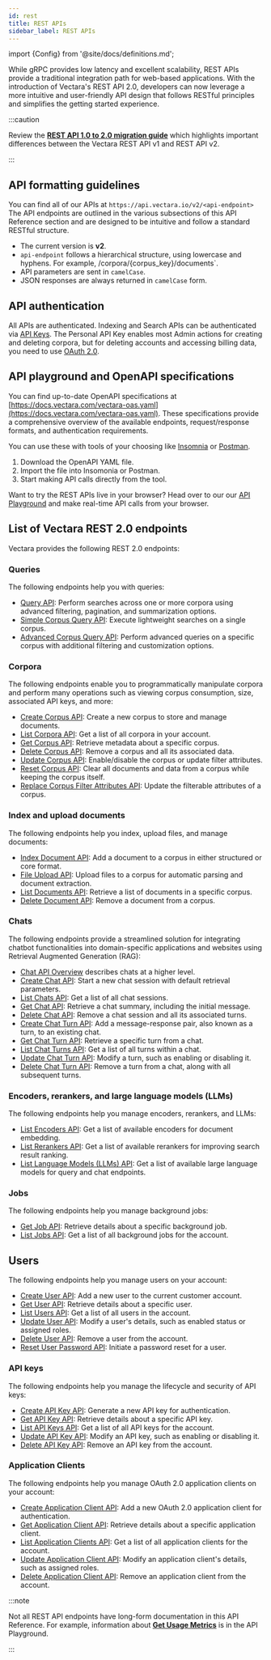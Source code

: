 ```yaml
---
id: rest
title: REST APIs
sidebar_label: REST APIs
---
```


import {Config} from '@site/docs/definitions.md';

While gRPC provides low latency and excellent scalability, REST APIs provide a 
traditional integration path for web-based applications. With the introduction 
of Vectara's REST API 2.0, developers can now leverage a more intuitive and 
user-friendly API design that follows RESTful principles and simplifies the 
getting started experience.

:::caution

Review the [**REST API 1.0 to 2.0 migration guide**](/docs/migration-guide-api-v2) which highlights important 
differences between the Vectara REST API v1 and REST API v2.

:::

## API formatting guidelines

You can find all of our APIs at `https://api.vectara.io/v2/<api-endpoint>`
The API endpoints are outlined in the various subsections of this API 
Reference section and are designed to be intuitive and follow a standard 
RESTful structure.

* The current version is **v2**.
* `api-endpoint` follows a hierarchical structure, using lowercase and hyphens. 
  For example, /corpora/{corpus_key}/documents`.
* API parameters are sent in `camelCase`.
* JSON responses are always returned in `camelCase` form.


## API authentication

All <Config v="names.product"/> APIs are authenticated. Indexing and Search
APIs can be authenticated via [API Keys](/docs/learn/authentication/api-key-management).
The Personal API Key enables most Admin actions for creating and deleting 
corpora, but for deleting accounts and accessing billing data, you need to use 
[OAuth 2.0](/docs/learn/authentication/oauth-2).

## API playground and OpenAPI specifications

You can find up-to-date OpenAPI specifications at
[https://docs.vectara.com/vectara-oas.yaml](https://docs.vectara.com/vectara-oas.yaml).
These specifications provide a comprehensive overview of the available 
endpoints, request/response formats, and authentication requirements.

You can use these with tools of your choosing like [Insomnia](https://insomnia.rest/)
or [Postman](https://www.postman.com/).

1. Download the OpenAPI YAML file.
2. Import the file into Insomonia or Postman.
3. Start making API calls directly from the tool.

Want to try the REST APIs live in your browser? Head over to our
our [API Playground](/docs/rest-api) and make
real-time API calls from your browser.

## List of Vectara REST 2.0 endpoints

Vectara provides the following REST 2.0 endpoints:

### Queries

The following endpoints help you with queries:

* [Query API](/docs/api-reference/search-apis/search): Perform searches across one or more corpora 
  using advanced filtering, pagination, and summarization options.
* [Simple Corpus Query API](/docs/api-reference/search-apis/search#simple-single-corpus-query): Execute lightweight 
  searches on a single corpus.
* [Advanced Corpus Query API](/docs/api-reference/search-apis/search#advanced-corpus-query): Perform advanced queries on a specific corpus 
  with additional filtering and customization options.

### Corpora

The following endpoints enable you to programmatically manipulate corpora and 
perform many operations such as viewing corpus consumption, size, associated 
API keys, and more:

* [Create Corpus API](/docs/api-reference/admin-apis/create-corpus): Create a new corpus to store and 
  manage documents.
* [List Corpora API](/docs/api-reference/admin-apis/corpus/list-corpora): Get a list of all corpora in 
  your account.
* [Get Corpus API](/docs/api-reference/admin-apis/corpus/read-corpus): Retrieve metadata about a specific corpus.
* [Delete Corpus API](/docs/api-reference/admin-apis/delete-corpus): Remove a corpus and all its associated data.
* [Update Corpus API](/docs/api-reference/admin-apis/corpus/update-corpus-enablement): Enable/disable the corpus or update 
  filter attributes.
* [Reset Corpus API](/docs/api-reference/admin-apis/reset-corpus): Clear all documents and data from a corpus while keeping the 
  corpus itself.
* [Replace Corpus Filter Attributes API](/docs/api-reference/admin-apis/corpus/replace-filter-attributes): Update the filterable attributes of a corpus.

### Index and upload documents

The following endpoints help you index, upload files, and manage documents:

* [Index Document API](/docs/api-reference/indexing-apis/indexing): Add a document to a corpus in either structured or 
  core format.
* [File Upload API](/docs/api-reference/indexing-apis/file-upload/file-upload): Upload files to a corpus for automatic parsing 
  and document extraction.
* [List Documents API](/docs/api-reference/admin-apis/corpus/list-documents): Retrieve a list of documents in a specific corpus.
* [Delete Document API](/docs/api-reference/indexing-apis/deleting-documents): Remove a document from a corpus.

### Chats

The following endpoints provide a streamlined solution for integrating chatbot 
functionalities into domain-specific applications and websites using 
Retrieval Augmented Generation (RAG):

* [Chat API Overview](/docs/api-reference/chat-apis/chat-apis-overview) describes chats at a higher level.
* [Create Chat API](/docs/api-reference/chat-apis/create-chat): Start a new chat session with default retrieval parameters.
* [List Chats API](/docs/api-reference/chat-apis/list-chats): Get a list of all chat sessions.
* [Get Chat API](/docs/api-reference/chat-apis/get-chat): Retrieve a chat summary, including the initial message.
* [Delete Chat API](/docs/api-reference/chat-apis/delete-conversations): Remove a chat session and all its associated turns.
* [Create Chat Turn API](/docs/api-reference/chat-apis/create-chat-turn): Add a message-response pair, also known as a turn, to 
  an existing chat.
* [Get Chat Turn API](/docs/api-reference/chat-apis/get-chat-turn): Retrieve a specific turn from a chat.
* [List Chat Turns API](/docs/api-reference/chat-apis/list-chat-turns): Get a list of all turns within a chat.
* [Update Chat Turn API](/docs/api-reference/chat-apis/update-chat-turn): Modify a turn, such as enabling or disabling it.
* [Delete Chat Turn API](/docs/api-reference/chat-apis/delete-turns): Remove a turn from a chat, along with all subsequent 
  turns.

### Encoders, rerankers, and large language models (LLMs)

The following endpoints help you manage encoders, rerankers, and LLMs:

* [List Encoders API](/docs/api-reference/encoder-apis/list-encoders): Get a list of available encoders for 
  document embedding.
* [List Rerankers API](/docs/api-reference/reranker-apis/reranker-apis): Get a list of available rerankers for 
  improving search result ranking.
* [List Language Models (LLMs) API](/docs/api-reference/llms-apis/llms-api): Get a list of available large 
  language models for query and chat endpoints.

### Jobs

The following endpoints help you manage background jobs:

* [Get Job API](/docs/api-reference/jobs-apis/get-job): Retrieve details about a specific background job.
* [List Jobs API](/docs/api-reference/jobs-apis/list-jobs): Get a list of all background jobs for the account.

## Users

The following endpoints help you manage users on your account:

* [Create User API](/docs/api-reference/admin-apis/manage-users/create-user): Add a new user to the current customer 
  account.
* [Get User API](/docs/api-reference/admin-apis/manage-users/get-user): Retrieve details about a specific user.
* [List Users API](/docs/api-reference/admin-apis/manage-users/list-users): Get a list of all users in the 
  account.
* [Update User API](/docs/api-reference/admin-apis/manage-users/update-user): Modify a user's details, such as 
  enabled status or assigned roles.
* [Delete User API](/docs/api-reference/admin-apis/manage-users/delete-user): Remove a user from the account.
* [Reset User Password API](/docs/api-reference/admin-apis/manage-users/reset-user-password): Initiate a password reset for 
  a user.

### API keys

The following endpoints help you manage the lifecycle and security of API keys:

* [Create API Key API](/docs/api-reference/api-keys/create-api-key): Generate a new API key for authentication.
* [Get API Key API](/docs/api-reference/api-keys/get-api-key): Retrieve details about a specific API key.
* [List API Keys API](/docs/api-reference/api-keys/list-api-keys): Get a list of all API keys for the account.
* [Update API Key API](/docs/api-reference/api-keys/enable-api-key): Modify an API key, such as enabling or disabling it.
* [Delete API Key API](/docs/api-reference/api-keys/delete-api-key): Remove an API key from the account.

### Application Clients

The following endpoints help you manage OAuth 2.0 application clients on your 
account:

* [Create Application Client API](/docs/api-reference/app-clients/create-app-client): Add a new OAuth 2.0 application client for authentication.
* [Get Application Client API](/docs/api-reference/app-clients/get-app-client): Retrieve details about a specific application client.
* [List Application Clients API](/docs/api-reference/app-clients/list-app-clients): Get a list of all application clients for the account.
* [Update Application Client API](/docs/api-reference/app-clients/update-app-client): Modify an application client's details, such as assigned roles.
* [Delete Application Client API](/docs/api-reference/app-clients/delete-app-client): Remove an application client from the account.

:::note

Not all REST API endpoints have long-form documentation in this API Reference. 
For example, information about [**Get Usage Metrics**](/docs/1.0/rest-api/get-usage-metrics) is in the 
API Playground.

:::
